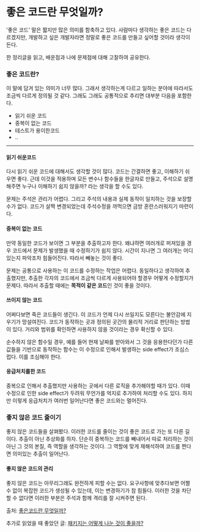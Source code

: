 # 좋은 코드란 무엇일까?



'좋은 코드' 말은 짧지만 많은 의미를 함축하고 있다. 사람마다 생각하는 좋은 코드는 다르겠지만, 개발하고 싶은 개발자라면 정말로 좋은 코드를 만들고 싶어할 것이라 생각이 든다.

한 정리글을 읽고, 배운점과 나에 문제점에 대해 고찰하여 공유한다.



### 좋은 코드란?

이 말에 담겨 있는 의미가 너무 많다. 그래서 생각하는게 다르고 일하는 분야에 따라서도 조금씩 다르게 정의될 것 같다. 그래도 그래도 공통적으로 추리면 대부분 다음을 포함한다.

- 읽기 쉬운 코드
- 중복이 없는 코드
- 테스트가 용이한코드
- ..

---

#### 읽기 쉬운코드

다시 읽기 쉬운 코드에 대해서도 생각할 것이 많다. 코드는 간결하면 좋고, 이해하기 쉬우면 좋다. 근데 이것을 적용하며 모든 변수나 함수들을 한글자로 만들고, 주석으로 설명해주면 누구나 이해하기 쉽지 않을까? 라는 생각을 할 수도 있다.

문제는 주석은 관리가 어렵다. 그리고 주석의 내용과 실제 동작이 일치하는 것을 보장할 수가 없다. 코드가 살짝 변경되었는데 주석수정을 까먹으면 금방 혼란스러워지기 마련이다.

#### 중복이 없는 코드

만약 동일한 코드가 보이면 그 부분을 추출하고자 한다. 왜냐하면 여러개로 퍼져있을 경우 코드에서 문제가 발생했을 때 수정하기가 쉽지 않다. 시간이 지나면 그 여러개는 어디있는지 파악조차 힘들어진다. 따라서 빼놓는 것이 좋다.

문제는 공통으로 사용하는 이 코드를 수정하는 작업은 어렵다. 동일하다고 생각하여 추출했지만, 추출한 각자의 코드에서 조금씩 다르게 사용되어야 할경우 어떻게 수정할지가 문제다. 따라서 추출할 때에는 **목적이 같은 코드**인 것이 좋을 것이다.

#### 쓰이지 않는 코드

어쩌다보면 죽은 코드들이 생긴다. 이 코드가 언제 다시 쓰일지도 모른다는 불안감에 지우기가 망설여진다. 코드가 동작하는 곳과 정의된 곳간의 물리적 거리로 판단하는 방법이 있다. 거리와 범위를 확인하면 사용하지 않을 것이라는 경우 확신할 수 있다.

순수하지 않은 함수일 경우, 예를 들어 현재 날짜를 받아와서 그 것을 응용한다던가 다른 값들을 기반으로 동작하는 함수는 이 수정으로 인해서 발생하는 side effect가 조심스럽다. 이를 조심해야 한다.

#### 응급처치를한 코드

중복으로 인해서 추출했지만 사용하는 곳에서 다른 로직을 추가해야할 때가 있다. 이때 수정으로 인한 side effect가 두려워 무언가를 억지로 추가하여 처리할 수도 있다. 하지만 이렇게 응급처치가 여러번 일어난다면 좋은 코드와는 멀어진다.



### 좋지 않은 코드 줄이기

좋지 않은 코드들을 살펴봤다. 이러한 코드를 줄이는 것이 좋은 코드로 가는 또 다른 길이다. 추출이 아닌 추상화를 하자. 단순히 중복하는 코드를 빼내어서 따로 처리하는 것이 아닌 그 것의 본질, 즉 역할을 생각하는 것이다. 그 역할에 맞게 재해석하여 코드를 짠다면 의미있는 추출이 일어난다.



#### 좋지 않은 코드의 관리

좋지 않은 코드는 아무리그래도 완전하게 피할 수는 없다. 요구사항에 맞추다보면 어쩔 수 없이 복잡한 코드가 생성될 수 있는데, 이는 변경하기가 참 힘들다. 이러한 것을 차단할 수 없다면 이러한 부분은 주석과 함께 격리를 잘 시켜주면 된다.

출처: [좋은코드란 무엇일까?](https://jbee.io/etc/what-is-good-code/) 

추가로 읽었을 때 좋았던 글: [패키지는 어떻게 나눈 것이 좋을까?](https://ahnheejong.name/articles/package-structure-with-the-principal-of-locality-in-mind/)